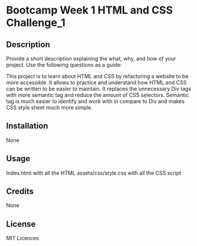 # Bootcamp Week 1 HTML and CSS Challenge_1 

## Description

Provide a short description explaining the what, why, and how of your project. Use the following questions as a guide:

This project is to learn about HTML and CSS by refactoring a website to be more accessible.
It allows to practice and understand how HTML and CSS can be written to be easier to maintain.
It replaces the unnecessary Div tags with more semantic tag and reduce the amount of CSS selectors.
Semantic tag is much easier to identify and work with in compare to Div and makes CSS style sheet much more simple.


## Installation

None

## Usage

Index.html with all the HTML
assets/css/style.css with all the CSS script

## Credits

None

## License

MIT Licences